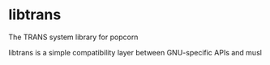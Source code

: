 # libtrans
The TRANS system library for popcorn

libtrans is a simple compatibility layer between GNU-specific APIs and musl
